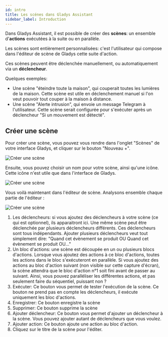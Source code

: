 ```yaml
---
id: intro
title: Les scénes dans Gladys Assistant
sidebar_label: Introduction
---
```


Dans Gladys Assistant, il est possible de créer des **scènes**: un ensemble d'**actions** exécutées à la suite ou en parallèle.

Les scènes sont entièrement personnalisées: c'est l'utilisateur qui compose dans l'éditeur de scène de Gladys cette suite d'action.

Ces scènes peuvent être déclenchée manuellement, ou automatiquement via un **déclencheur**.

Quelques exemples:

- Une scène "éteindre toute la maison", qui couperait toutes les lumières de la maison. Cette scène est utile en déclenchement manuel si l'on veut pouvoir tout couper à la maison à distance.
- Une scène "Alerte intrusion", qui envoie un message Telegram à l'utilisateur. Cette scène serait configurée pour s'exécuter après un déclencheur "Si un mouvement est détecté".

## Créer une scène

Pour créer une scène, vous pouvez vous rendre dans l'onglet "Scènes" de votre interface Gladys, et cliquer sur le bouton "Nouveau +".

![Créer une scène](/fr/img/docs/scenes/intro/scenes-intro-1.jpg)

Ensuite, vous pouvez choisir un nom pour votre scène, ainsi qu'une icône. Cette icône n'est utile que dans l'interface de Gladys.

![Créer une scène](/fr/img/docs/scenes/intro/scenes-intro-2.jpg)

Vous voilà maintenant dans l'éditeur de scène. Analysons ensemble chaque partie de l'éditeur :

![Créer une scène](/fr/img/docs/scenes/intro/scenes-intro-3.jpg)

1. Les déclencheurs: si vous ajoutez des déclencheurs à votre scène (ce qui est optionnel), ils apparaitront ici. Une même scène peut être déclenchée par plusieurs déclencheurs différents. Ces déclencheurs sont tous indépendants. Ajouter plusieurs déclencheurs veut tout simplement dire: "Quand cet évènement se produit OU Quand cet évènement se produit OU..."
2. Un bloc d'actions: une scène est découpée en un ou plusieurs blocs d'actions. Lorsque vous ajoutez des actions à ce bloc d'actions, toutes les actions dans le bloc s'exécuteront en parallèle. Si vous ajoutez des actions au bloc d'action suivant (non visible sur cette capture d'écran), la scène attendra que le bloc d'action n°1 soit fini avant de passer au suivant. Ainsi, vous pouvez paralléliser les différentes actions, et pas seulement faire du séquentiel, puissant non ?
3. Exécuter: Ce bouton vous permet de tester l'exécution de la scène. Ce bouton ne prend pas en compte les déclencheurs, il exécute uniquement les bloc d'actions.
4. Enregistrer: Ce bouton enregistre la scène
5. Supprimer: Ce bouton supprime la scène
6. Ajouter déclencheur: Ce bouton vous permet d'ajouter un déclencheur à la scène. Vous pouvez ajouter autant de déclencheurs que vous voulez.
7. Ajouter action: Ce bouton ajoute une action au bloc d'action.
8. Cliquez sur le titre de la scène pour l'éditer.
